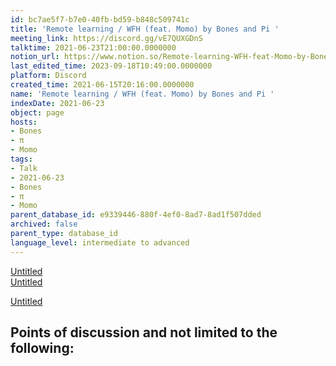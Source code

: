 ```yaml
---
id: bc7ae5f7-b7e0-40fb-bd59-b848c509741c
title: 'Remote learning / WFH (feat. Momo) by Bones and Pi '
meeting_link: https://discord.gg/vE7QUXGDnS
talktime: 2021-06-23T21:00:00.0000000
notion_url: https://www.notion.so/Remote-learning-WFH-feat-Momo-by-Bones-and-Pi-bc7ae5f7b7e040fbbd59b848c509741c
last_edited_time: 2023-09-18T10:49:00.0000000
platform: Discord
created_time: 2021-06-15T20:16:00.0000000
name: 'Remote learning / WFH (feat. Momo) by Bones and Pi '
indexDate: 2021-06-23
object: page
hosts:
- Bones
- π
- Momo
tags:
- Talk
- 2021-06-23
- Bones
- π
- Momo
parent_database_id: e9339446-880f-4ef0-8ad7-8ad1f507dded
archived: false
parent_type: database_id
language_level: intermediate to advanced
---
```


[Untitled](https://www.notion.so/23f0f26c7f1547c0b08477c0c6f1f461)   
[Untitled](https://www.notion.so/482e61b02b9c4456b2b4fe86bb7544c6)   

[Untitled](https://www.notion.so/60226399bd024bf4bf588586f8013a21)   
## Points of discussion and not limited to the following:

   
   
   
   

   



